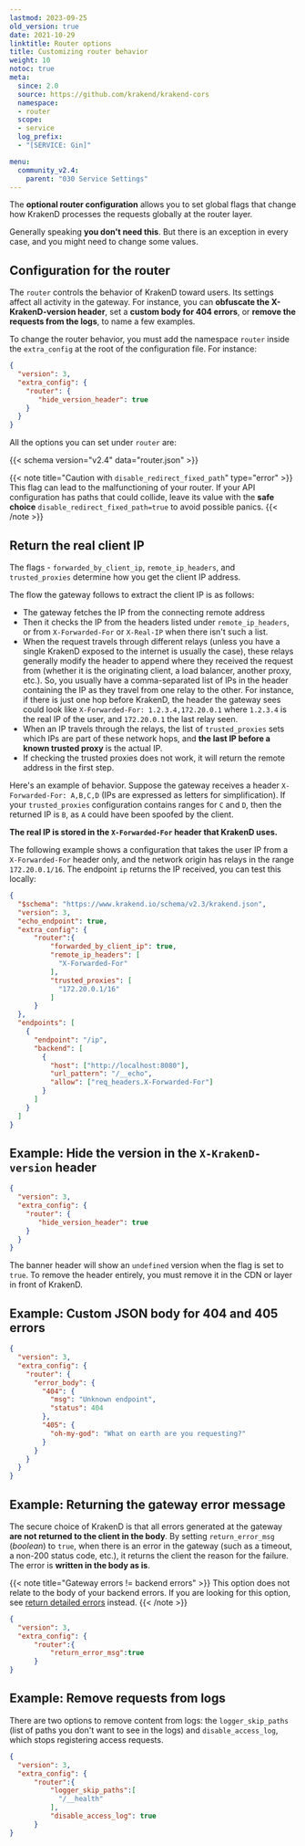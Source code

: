 ```yaml
---
lastmod: 2023-09-25
old_version: true
date: 2021-10-29
linktitle: Router options
title: Customizing router behavior
weight: 10
notoc: true
meta:
  since: 2.0
  source: https://github.com/krakend/krakend-cors
  namespace:
  - router
  scope:
  - service
  log_prefix:
  - "[SERVICE: Gin]"

menu:
  community_v2.4:
    parent: "030 Service Settings"
---
```


The **optional router configuration** allows you to set global flags that change how KrakenD processes the requests globally at the router layer.

Generally speaking **you don't need this**. But there is an exception in every case, and you might need to change some values.

## Configuration for the router

The `router` controls the behavior of KrakenD toward users. Its settings affect all activity in the gateway. For instance, you can **obfuscate the X-KrakenD-version header**, set a **custom body for 404 errors**, or **remove the requests from the logs**, to name a few examples.

To change the router behavior, you must add the namespace `router` inside the `extra_config` at the root of the configuration file. For instance:

```json
{
  "version": 3,
  "extra_config": {
    "router": {
       "hide_version_header": true
    }
  }
}
```
All the options you can set under `router` are:

{{< schema version="v2.4" data="router.json" >}}


{{< note title="Caution with `disable_redirect_fixed_path`" type="error" >}}
This flag can lead to the malfunctioning of your router. If your API configuration has paths that could collide, leave its value with the **safe choice** `disable_redirect_fixed_path=true` to avoid possible panics.
{{< /note >}}

## Return the real client IP
The flags - `forwarded_by_client_ip`, `remote_ip_headers`, and `trusted_proxies` determine how you get the client IP address.

The flow the gateway follows to extract the client IP is as follows:

- The gateway fetches the IP from the connecting remote address
- Then it checks the IP from the headers listed under `remote_ip_headers`, or from `X-Forwarded-For` or `X-Real-IP` when there isn't such a list.
- When the request travels through different relays (unless you have a single KrakenD exposed to the internet is usually the case), these relays generally modify the header to append where they received the request from (whether it is the originating client, a load balancer, another proxy, etc.). So, you usually have a comma-separated list of IPs in the header containing the IP as they travel from one relay to the other. For instance, if there is just one hop before KrakenD, the header the gateway sees could look like `X-Forwarded-For: 1.2.3.4,172.20.0.1` where `1.2.3.4` is the real IP of the user, and `172.20.0.1` the last relay seen.
- When an IP travels through the relays, the list of `trusted_proxies` sets which IPs are part of these network hops, and **the last IP before a known trusted proxy** is the actual IP.
- If checking the trusted proxies does not work, it will return the remote address in the first step.

Here's an example of behavior. Suppose the gateway receives a header `X-Forwarded-For: A,B,C,D` (IPs are expressed as letters for simplification). If your `trusted_proxies` configuration contains ranges for `C` and `D`, then the returned IP is `B`, as `A` could have been spoofed by the client.

**The real IP is stored in the `X-Forwarded-For` header that KrakenD uses.**

The following example shows a configuration that takes the user IP from a `X-Forwarded-For` header only, and the network origin has relays in the range `172.20.0.1/16`. The endpoint `ip` returns the IP received, you can test this locally:

```json
{
  "$schema": "https://www.krakend.io/schema/v2.3/krakend.json",
  "version": 3,
  "echo_endpoint": true,
  "extra_config": {
      "router":{
          "forwarded_by_client_ip": true,
          "remote_ip_headers": [
            "X-Forwarded-For"
          ],
          "trusted_proxies": [
            "172.20.0.1/16"
          ]
      }
  },
  "endpoints": [
    {
      "endpoint": "/ip",
      "backend": [
        {
          "host": ["http://localhost:8080"],
          "url_pattern": "/__echo",
          "allow": ["req_headers.X-Forwarded-For"]
        }
      ]
    }
  ]
}
```

## Example: Hide the version in the `X-KrakenD-version` header
```json
{
  "version": 3,
  "extra_config": {
    "router": {
       "hide_version_header": true
    }
  }
}
```
The banner header will show an `undefined` version when the flag is set to `true`. To remove the header entirely, you must remove it in the CDN or layer in front of KrakenD.

## Example: Custom JSON body for 404 and 405 errors
```json
{
  "version": 3,
  "extra_config": {
    "router": {
      "error_body": {
        "404": {
          "msg": "Unknown endpoint",
          "status": 404
        },
        "405": {
          "oh-my-god": "What on earth are you requesting?"
        }
      }
    }
  }
}
```

## Example: Returning the gateway error message
The secure choice of KrakenD is that all errors generated at the gateway **are not returned to the client in the body**. By setting `return_error_msg` (*boolean*) to `true`, when there is an error in the gateway (such as a timeout, a non-200 status code, etc.), it returns the client the reason for the failure. The error is **written in the body as is**.

{{< note title="Gateway errors != backend errors" >}}
This option does not relate to the body of your backend errors. If you are looking for this option, see [return detailed errors](/docs/v2.4/backends/detailed-errors/#showing-backend-errors) instead.
{{< /note >}}

```json
{
  "version": 3,
  "extra_config": {
      "router":{
          "return_error_msg":true
      }
}
```

## Example: Remove requests from logs
There are two options to remove content from logs: the `logger_skip_paths` (list of paths you don't want to see in the logs) and `disable_access_log`, which stops registering access requests.

```json
{
  "version": 3,
  "extra_config": {
      "router":{
          "logger_skip_paths":[
            "/__health"
          ],
          "disable_access_log": true
      }
}
```